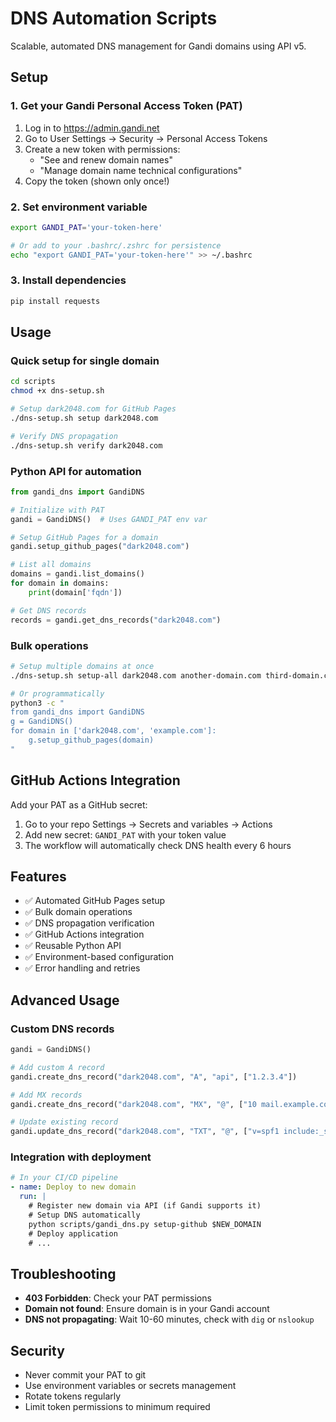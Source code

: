 # DNS Automation Scripts

Scalable, automated DNS management for Gandi domains using API v5.

## Setup

### 1. Get your Gandi Personal Access Token (PAT)

1. Log in to https://admin.gandi.net
2. Go to User Settings → Security → Personal Access Tokens
3. Create a new token with permissions:
   - "See and renew domain names"
   - "Manage domain name technical configurations"
4. Copy the token (shown only once!)

### 2. Set environment variable

```bash
export GANDI_PAT='your-token-here'

# Or add to your .bashrc/.zshrc for persistence
echo "export GANDI_PAT='your-token-here'" >> ~/.bashrc
```

### 3. Install dependencies

```bash
pip install requests
```

## Usage

### Quick setup for single domain

```bash
cd scripts
chmod +x dns-setup.sh

# Setup dark2048.com for GitHub Pages
./dns-setup.sh setup dark2048.com

# Verify DNS propagation
./dns-setup.sh verify dark2048.com
```

### Python API for automation

```python
from gandi_dns import GandiDNS

# Initialize with PAT
gandi = GandiDNS()  # Uses GANDI_PAT env var

# Setup GitHub Pages for a domain
gandi.setup_github_pages("dark2048.com")

# List all domains
domains = gandi.list_domains()
for domain in domains:
    print(domain['fqdn'])

# Get DNS records
records = gandi.get_dns_records("dark2048.com")
```

### Bulk operations

```bash
# Setup multiple domains at once
./dns-setup.sh setup-all dark2048.com another-domain.com third-domain.com

# Or programmatically
python3 -c "
from gandi_dns import GandiDNS
g = GandiDNS()
for domain in ['dark2048.com', 'example.com']:
    g.setup_github_pages(domain)
"
```

## GitHub Actions Integration

Add your PAT as a GitHub secret:

1. Go to your repo Settings → Secrets and variables → Actions
2. Add new secret: `GANDI_PAT` with your token value
3. The workflow will automatically check DNS health every 6 hours

## Features

- ✅ Automated GitHub Pages setup
- ✅ Bulk domain operations  
- ✅ DNS propagation verification
- ✅ GitHub Actions integration
- ✅ Reusable Python API
- ✅ Environment-based configuration
- ✅ Error handling and retries

## Advanced Usage

### Custom DNS records

```python
gandi = GandiDNS()

# Add custom A record
gandi.create_dns_record("dark2048.com", "A", "api", ["1.2.3.4"])

# Add MX records
gandi.create_dns_record("dark2048.com", "MX", "@", ["10 mail.example.com."])

# Update existing record
gandi.update_dns_record("dark2048.com", "TXT", "@", ["v=spf1 include:_spf.google.com ~all"])
```

### Integration with deployment

```yaml
# In your CI/CD pipeline
- name: Deploy to new domain
  run: |
    # Register new domain via API (if Gandi supports it)
    # Setup DNS automatically
    python scripts/gandi_dns.py setup-github $NEW_DOMAIN
    # Deploy application
    # ...
```

## Troubleshooting

- **403 Forbidden**: Check your PAT permissions
- **Domain not found**: Ensure domain is in your Gandi account
- **DNS not propagating**: Wait 10-60 minutes, check with `dig` or `nslookup`

## Security

- Never commit your PAT to git
- Use environment variables or secrets management
- Rotate tokens regularly
- Limit token permissions to minimum required